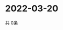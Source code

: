 # 2022-03-20
  共 0条

  <!-- BEGIN -->
  <!-- 最后更新时间Sun Mar 20 2022 07:04:32 GMT+0000 (Coordinated Universal Time) -->
  
  <!-- END -->
  
  